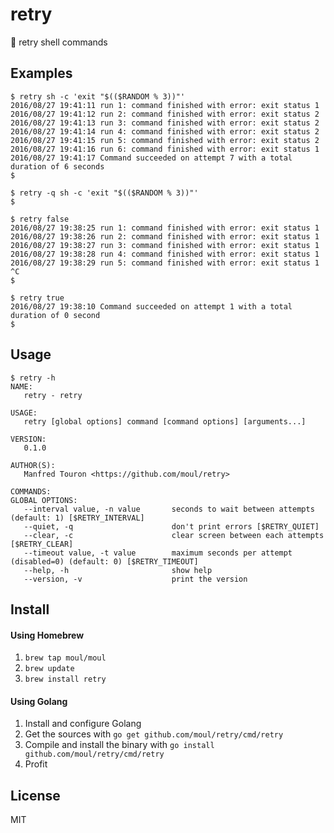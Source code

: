 # retry
:shell: retry shell commands

## Examples

```console
$ retry sh -c 'exit "$(($RANDOM % 3))"'
2016/08/27 19:41:11 run 1: command finished with error: exit status 1
2016/08/27 19:41:12 run 2: command finished with error: exit status 2
2016/08/27 19:41:13 run 3: command finished with error: exit status 2
2016/08/27 19:41:14 run 4: command finished with error: exit status 2
2016/08/27 19:41:15 run 5: command finished with error: exit status 2
2016/08/27 19:41:16 run 6: command finished with error: exit status 1
2016/08/27 19:41:17 Command succeeded on attempt 7 with a total duration of 6 seconds
$
```

```console
$ retry -q sh -c 'exit "$(($RANDOM % 3))"'
$
```

```console
$ retry false
2016/08/27 19:38:25 run 1: command finished with error: exit status 1
2016/08/27 19:38:26 run 2: command finished with error: exit status 1
2016/08/27 19:38:27 run 3: command finished with error: exit status 1
2016/08/27 19:38:28 run 4: command finished with error: exit status 1
2016/08/27 19:38:29 run 5: command finished with error: exit status 1
^C
$
```

```console
$ retry true
2016/08/27 19:38:10 Command succeeded on attempt 1 with a total duration of 0 second
$
```

## Usage

```console
$ retry -h
NAME:
   retry - retry

USAGE:
   retry [global options] command [command options] [arguments...]

VERSION:
   0.1.0

AUTHOR(S):
   Manfred Touron <https://github.com/moul/retry>

COMMANDS:
GLOBAL OPTIONS:
   --interval value, -n value      	seconds to wait between attempts (default: 1) [$RETRY_INTERVAL]
   --quiet, -q 			            don't print errors [$RETRY_QUIET]
   --clear, -c                      clear screen between each attempts [$RETRY_CLEAR]
   --timeout value, -t value        maximum seconds per attempt (disabled=0) (default: 0) [$RETRY_TIMEOUT]
   --help, -h  			            show help
   --version, -v       		        print the version
```

## Install

#### Using Homebrew

1. `brew tap moul/moul`
2. `brew update`
3. `brew install retry`

#### Using Golang

1. Install and configure Golang
2. Get the sources with `go get github.com/moul/retry/cmd/retry`
3. Compile and install the binary with `go install github.com/moul/retry/cmd/retry`
4. Profit

## License

MIT
